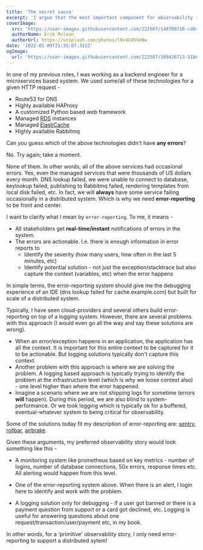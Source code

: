 ```yaml
---
title: 'The secret sauce'
excerpt: 'I argue that the most important component for observability in a microservices/distributed architecture is error reporting.'
coverImage:
  src: 'https://user-images.githubusercontent.com/222507/148700710-cd6466ff-059b-4631-94be-bf19e7a70832.jpg'
  authorName: Erik Mclean
  authorUrl: https://unsplash.com/photos/l9x4U45VeNw
date: '2022-01-09T21:35:07.322Z'
ogImage:
  url: 'https://user-images.githubusercontent.com/222507/109426713-51b6a100-79ef-11eb-8a45-a528f9be945b.png'
---
```


In one of my previous roles, I was working as a backend engineer for a microservices based system.
We used some/all of these technologies for a given HTTP request -

- Route53 for DNS
- Highly available HAProxy
- A customized Python based web framework
- Managed [RDS](https://aws.amazon.com/rds/) instances
- Managed [ElastiCache](https://aws.amazon.com/elasticache/)
- Highly available Rabbitmq

Can you guess which of the above technologies didn't have **any errors**?

No. Try again; take a moment.

None of them. In other words, all of the above services had occasional errors.
Yes, even the managed services that were thousands of US dollars every month.
DNS lookup failed, we were unable to connect to database, keylookup failed,
publishing to Rabbitmq failed, rendering templates from local disk failed, etc.
In fact, we will **always** have some service failing occasionally in a
distributed system. Which is why we need **error-reporting** to be front and center.

I want to clarify what I mean by `error-reporting`. To me, it means -

- All stakeholders get **real-time/instant** notifications of errors in the system.
- The errors are actionable. I.e. there is enough information in error reports to
  - Identify the severity (how many users, how often in the last 5 minutes, etc)
  - Identify potential solution - not just the exception/stacktrace but
    also capture the context (variables, etc) when the error happens

In simple terms, the error-reporting system should give me the debugging experience
of an IDE (dns lookup failed for cache.example.com) but built for scale of a distributed system.

Typically, I have seen cloud-providers and several others build error-reporting on top
of a logging system. However, there are several problems with this approach
(I would even go all the way and say these solutions are wrong).

- When an error/exception happens in an application, the application has all the context.
  It is important for this entire context to be captured for it to be actionable. But logging
  solutions typically don't capture this context.
- Another problem with this approach is where we are solving the problem. A logging based
  approach is typically trying to identify the problem at the infrastructure level (which is
  why we loose context also) - one level higher than where the error happened.
- Imagine a scenario where we are not shipping logs for sometime (errors **will** happen).
  During this period, we are also blind to system-performance. Or we took logging which
  is typically ok for a buffered, eventual-whatever system to being critical for observability.

Some of the solutions today fit my description of error-reporting are:
[sentry](https://sentry.io/), [rollbar](https://rollbar.com/), [airbrake](https://airbrake.io/).

Given these arguments, my preferred observability story would look something like this -

- A monitoring system like prometheus based on key metrics - number of logins,
  number of database connections, 50x errors, response times etc. All alerting would happen from this level.

- One of the error-reporting system above. When there is an alert, I login here
  to identify and work with the problem.

- A logging solution only for debugging - if a user got banned or there is a payment question
  from support or a card got declined, etc. Logging is useful for answering questions
  about one request/transaction/user/payment etc, in my book.

In other words, for a 'primitive' observability story, I only need error-reporting to support a distributed sytem!
